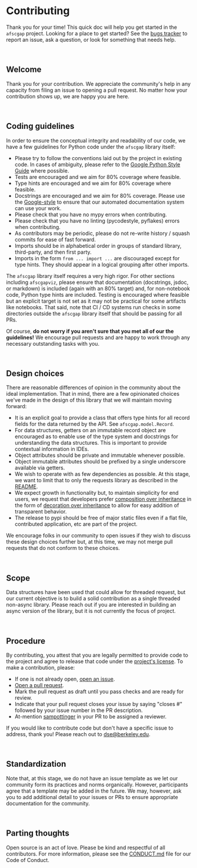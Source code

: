 # Contributing
Thank you for your time! This quick doc will help you get started in the `afscgap` project. Looking for a place to get started? See the [bugs tracker](https://github.com/SchmidtDSE/afscgap/issues) to report an issue, ask a question, or look for something that needs help.

<br>

## Welcome
Thank you for your contribution. We appreciate the community's help in any capacity from filing an issue to opening a pull request. No matter how your contribution shows up, we are happy you are here.

<br>

## Coding guidelines
In order to ensure the conceptual integrity and readability of our code, we have a few guidelines for Python code under the `afscgap` library itself:

 - Please try to follow the conventions laid out by the project in existing code. In cases of ambiguity, please refer to the [Google Python Style Guide](https://google.github.io/styleguide/pyguide.html) where possible.
 - Tests are encouraged and we aim for 80% coverage where feasible.
 - Type hints are encouraged and we aim for 80% coverage where feasible.
 - Docstrings are encouraged and we aim for 80% coverage. Please use the [Google-style](https://sphinxcontrib-napoleon.readthedocs.io/en/latest/example_google.html) to ensure that our automated documentation system can use your work.
 - Please check that you have no mypy errors when contributing.
 - Please check that you have no linting (pycodestyle, pyflakes) errors when contributing.
 - As contributors may be periodic, please do not re-write history / squash commits for ease of fast forward.
 - Imports should be in alphabetical order in groups of standard library, third-party, and then first party.
 - Imports in the form `from ... import ...` are discouraged except for type hints. They should appear in a logical grouping after other imports.

The `afscgap` library itself requires a very high rigor. For other sections including `afscgapviz`, please ensure that documentation (docstrings, jsdoc, or markdown) is included (again with an 80% target) and, for non-notebook code, Python type hints are included. Testing is encouraged where feasible but an explicit target is not set as it may not be practical for some artifacts like notebooks. That said, note that CI / CD systems run checks in some directories outside the `afscgap` library itself that should be passing for all PRs.

Of course, **do not worry if you aren't sure that you met all of our the guidelines!** We encourage pull requests and are happy to work through any necessary outstanding tasks with you.

<br>

## Design choices
There are reasonable differences of opinion in the community about the ideal implementation. That in mind, there are a few opinionated choices we've made in the design of this library that we will maintain moving forward:

 - It is an explicit goal to provide a class that offers type hints for all record fields for the data returned by the API. See `afscgap.model.Record`.
 - For data structures, getters on an immutable record object are encouraged as to enable use of the type system and docstrings for understanding the data structures. This is important to provide contextual information in IDEs.
 - Object attributes should be private and immutable whenever possible.
 - Object immutable attributes should be prefixed by a single underscore available via getters.
 - We wish to operate with as few dependencies as possible. At this stage, we want to limit that to only the requests library as described in the [README](https://github.com/SchmidtDSE/afscgap/blob/main/README.md).
 - We expect growth in functionality but, to maintain simplicity for end users, we request that developers prefer [composition over inheritance](https://betterprogramming.pub/prefer-composition-over-inheritance-1602d5149ea1) in the form of [decoration over inheritance](https://dzone.com/articles/is-inheritance-dead) to allow for easy addition of transparent behavior.
 - The release to pypi should be free of major static files even if a flat file, contributed application, etc are part of the project.

We encourage folks in our community to open issues if they wish to discuss these design choices further but, at this time, we may not merge pull requests that do not conform to these choices.

<br>

## Scope
Data structures have been used that could allow for threaded request, but our current objective is to build a solid contribution as a single threaded non-async library. Please reach out if you are interested in building an async version of the library, but it is not currently the focus of project.

<br>

## Procedure
By contributing, you attest that you are legally permitted to provide code to the project and agree to release that code under the [project's license](https://github.com/SchmidtDSE/afscgap/blob/main/LICENSE.md). To make a contribution, please:

 - If one is not already open, [open an issue](https://github.com/SchmidtDSE/afscgap/issues).
 - [Open a pull request](https://github.com/SchmidtDSE/afscgap/pulls).
 - Mark the pull request as draft until you pass checks and are ready for review.
 - Indicate that your pull request closes your issue by saying "closes #" followed by your issue number in the PR description.
 - At-mention [sampottinger](https://github.com/sampottinger) in your PR to be assigned a reviewer.

If you would like to contribute code but don't have a specific issue to address, thank you! Please reach out to dse@berkeley.edu.

<br>

## Standardization
Note that, at this stage, we do not have an issue template as we let our community form its practices and norms organically. However, participants agree that a template may be added in the future. We may, however, ask you to add additional detail to your issues or PRs to ensure appropriate documentation for the community.

<br>

## Parting thoughts
Open source is an act of love. Please be kind and respectful of all contributors. For more information, please see the [CONDUCT.md](https://github.com/SchmidtDSE/afscgap/blob/main/CONDUCT.md) file for our Code of Conduct.

